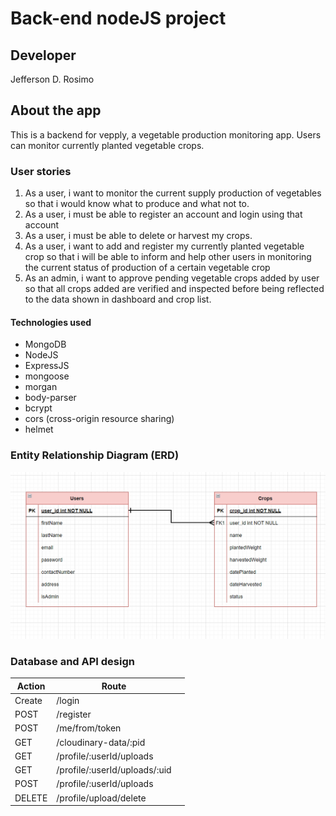 # Back-end nodeJS project

## Developer

Jefferson D. Rosimo

## About the app

This is a backend for vepply, a vegetable production monitoring app. Users can monitor currently planted vegetable crops.

### User stories

1. As a user, i want to monitor the current supply production of vegetables so that i would know what to produce and what not to.
2. As a user, i must be able to register an account and login using that account
3. As a user, i must be able to delete or harvest my crops.
4. As a user, i want to add and register my currently planted vegetable crop so that i will be able to inform and help other users in monitoring the current status of production of a certain vegetable crop
5. As an admin, i want to approve pending vegetable crops added by user so that all crops added are verified and inspected before being reflected to the data shown in dashboard and crop list.

#### Technologies used

- MongoDB
- NodeJS
- ExpressJS
- mongoose
- morgan
- body-parser
- bcrypt
- cors (cross-origin resource sharing)
- helmet

### Entity Relationship Diagram (ERD)

![](./assets/images/vepply-ERD.PNG)

### Database and API design

| Action | Route                         |     |
| ------ | ----------------------------- | --- |
| Create | /login                        |     |
| POST   | /register                     |     |
| POST   | /me/from/token                |     |
| GET    | /cloudinary-data/:pid         |     |
| GET    | /profile/:userId/uploads      |     |
| GET    | /profile/:userId/uploads/:uid |     |
| POST   | /profile/:userId/uploads      |     |
| DELETE | /profile/upload/delete        |     |
